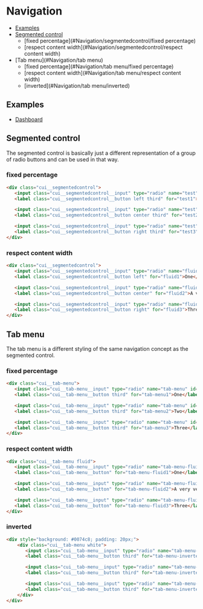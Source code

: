 # Navigation

- [Examples](#Navigation/examples)
- [Segmented control](#Navigation/segmentedcontrol)
  - [fixed percentage](#Navigation/segmentedcontrol/fixed percentage)
  - [respect content width](#Navigation/segmentedcontrol/respect content width)
- [Tab menu](#Navigation/tab menu)
  - [fixed percentage](#Navigation/tab menu/fixed percentage)
  - [respect content width](#Navigation/tab menu/respect content width)
  - [inverted](#Navigation/tab menu/inverted)

<a name="Navigation/examples"></a>
## Examples

- [Dashboard](examples/base/dashboard.html)

<a name="Navigation/segmentedcontrol"></a>
## Segmented control

The segmented control is basically just a different representation of a group of radio buttons and can be used in that way.

<a name="Navigation/segmentedcontrol/fixed percentage"></a>
### fixed percentage
```html
<div class="cui__segmentedcontrol">
   <input class="cui__segmentedcontrol__input" type="radio" name="test" id="test1" checked="checked" />
   <label class="cui__segmentedcontrol__button left third" for="test1">One</label>

   <input class="cui__segmentedcontrol__input" type="radio" name="test" id="test2" />
   <label class="cui__segmentedcontrol__button center third" for="test2">Two</label>

   <input class="cui__segmentedcontrol__input" type="radio" name="test" id="test3" />
   <label class="cui__segmentedcontrol__button right third" for="test3">Three</label>
</div>
```

<a name="Navigation/segmentedcontrol/respect content width"></a>
### respect content width
```html
<div class="cui__segmentedcontrol">
   <input class="cui__segmentedcontrol__input" type="radio" name="fluid" id="fluid1" checked="checked" />
   <label class="cui__segmentedcontrol__button left" for="fluid1">One</label>

   <input class="cui__segmentedcontrol__input" type="radio" name="fluid" id="fluid2" />
   <label class="cui__segmentedcontrol__button center" for="fluid2">A very very long title</label>

   <input class="cui__segmentedcontrol__input" type="radio" name="fluid" id="fluid3" />
   <label class="cui__segmentedcontrol__button right" for="fluid3">Three</label>
</div>
```

<a name="Navigation/tab menu"></a>
## Tab menu

The tab menu is a different styling of the same navigation concept as the segmented control.

<a name="Navigation/tab menu/fixed percentage"></a>
### fixed percentage
```html
<div class="cui__tab-menu">
   <input class="cui__tab-menu__input" type="radio" name="tab-menu" id="tab-menu1" checked="checked" />
   <label class="cui__tab-menu__button third" for="tab-menu1">One</label>

   <input class="cui__tab-menu__input" type="radio" name="tab-menu" id="tab-menu2" />
   <label class="cui__tab-menu__button third" for="tab-menu2">Two</label>

   <input class="cui__tab-menu__input" type="radio" name="tab-menu" id="tab-menu3" />
   <label class="cui__tab-menu__button third" for="tab-menu3">Three</label>
</div>
```

<a name="Navigation/tab menu/respect content width"></a>
### respect content width
```html
<div class="cui__tab-menu fluid">
   <input class="cui__tab-menu__input" type="radio" name="tab-menu-fluid" id="tab-menu-fluid1" checked="checked" />
   <label class="cui__tab-menu__button" for="tab-menu-fluid1">One</label>

   <input class="cui__tab-menu__input" type="radio" name="tab-menu-fluid" id="tab-menu-fluid2" />
   <label class="cui__tab-menu__button" for="tab-menu-fluid2">A very very long title</label>

   <input class="cui__tab-menu__input" type="radio" name="tab-menu-fluid" id="tab-menu-fluid3" />
   <label class="cui__tab-menu__button" for="tab-menu-fluid3">Three</label>
</div>
```

<a name="Navigation/inverted"></a>
### inverted
```html
<div style="background: #0074c8; padding: 20px;">
    <div class="cui__tab-menu white">
       <input class="cui__tab-menu__input" type="radio" name="tab-menu-inverted" id="tab-menu-inverted1" checked="checked" />
       <label class="cui__tab-menu__button third" for="tab-menu-inverted1">One</label>

       <input class="cui__tab-menu__input" type="radio" name="tab-menu-inverted" id="tab-menu-inverted2" />
       <label class="cui__tab-menu__button third" for="tab-menu-inverted2">Two</label>

       <input class="cui__tab-menu__input" type="radio" name="tab-menu-inverted" id="tab-menu-inverted3" />
       <label class="cui__tab-menu__button third" for="tab-menu-inverted3">Three</label>
    </div>
</div>
```


